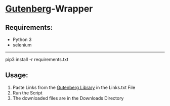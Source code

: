 # [Gutenberg](https://www.projekt-gutenberg.org/)-Wrapper



## Requirements:

- Python 3
- selenium

---

pip3 install -r requirements.txt

## Usage:
1. Paste Links from the [Gutenberg Library](https://www.projekt-gutenberg.org/) in the Links.txt File
2. Run the Script
3. The downloaded files are in the Downloads Directory

